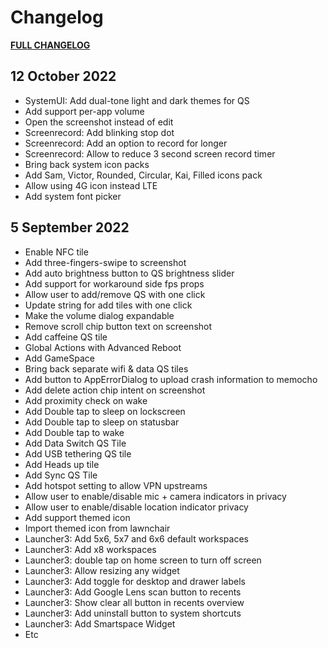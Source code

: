 Changelog
=========

[**FULL CHANGELOG**](https://github.com/BiancaProject/Changelog/raw/13/Changelog.txt)

12 October 2022
---------------

* SystemUI: Add dual-tone light and dark themes for QS 
* Add support per-app volume
* Open the screenshot instead of edit
* Screenrecord: Add blinking stop dot
* Screenrecord: Add an option to record for longer
* Screenrecord: Allow to reduce 3 second screen record timer
* Bring back system icon packs
* Add Sam, Victor, Rounded, Circular, Kai, Filled icons pack
* Allow using 4G icon instead LTE
* Add system font picker

5 September 2022
----------------

* Enable NFC tile
* Add three-fingers-swipe to screenshot
* Add auto brightness button to QS brightness slider
* Add support for workaround side fps props
* Allow user to add/remove QS with one click
* Update string for add tiles with one click
* Make the volume dialog expandable
* Remove scroll chip button text on screenshot
* Add caffeine QS tile
* Global Actions with Advanced Reboot
* Add GameSpace
* Bring back separate wifi & data QS tiles
* Add button to AppErrorDialog to upload crash information to memocho
* Add delete action chip intent on screenshot
* Add proximity check on wake
* Add Double tap to sleep on lockscreen
* Add Double tap to sleep on statusbar
* Add Double tap to wake
* Add Data Switch QS Tile
* Add USB tethering QS tile
* Add Heads up tile
* Add Sync QS Tile
* Add hotspot setting to allow VPN upstreams
* Allow user to enable/disable mic + camera indicators in privacy
* Allow user to enable/disable location indicator privacy
* Add support themed icon
* Import themed icon from lawnchair
* Launcher3: Add 5x6, 5x7 and 6x6 default workspaces
* Launcher3: Add x8 workspaces
* Launcher3: double tap on home screen to turn off screen
* Launcher3: Allow resizing any widget
* Launcher3: Add toggle for desktop and drawer labels
* Launcher3: Add Google Lens scan button to recents
* Launcher3: Show clear all button in recents overview
* Launcher3: Add uninstall button to system shortcuts
* Launcher3: Add Smartspace Widget
* Etc
